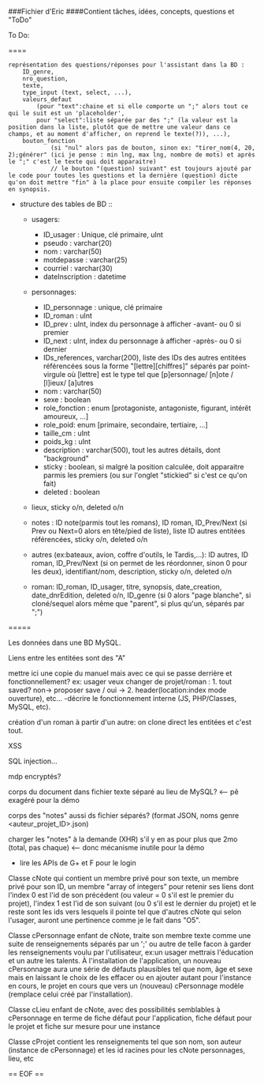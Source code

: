 ###Fichier d'Eric
####Contient tâches, idées, concepts, questions et "ToDo"

To Do:

====

	représentation des questions/réponses pour l'assistant dans la BD :
		ID_genre,
		nro_question,
		texte,
		type_input (text, select, ...),
		valeurs_defaut
			(pour "text":chaine et si elle comporte un ";" alors tout ce qui le suit est un 'placeholder',
			pour "select":liste séparée par des ";" (la valeur est la position dans la liste, plutôt que de mettre une valeur dans ce champs, et au moment d'afficher, on reprend le texte(?)), ...),
		bouton_fonction
				(si "nul" alors pas de bouton, sinon ex: "tirer_nom(4, 20, 2);générer" (ici je pense : min lng, max lng, nombre de mots) et après le ";" c'est le texte qui doit apparaitre) 
				// le bouton "(question) suivant" est toujours ajouté par le code pour toutes les questions et la dernière (question) dicte qu'on doit mettre "fin" à la place pour ensuite compiler les réponses en synopsis.

* structure des tables de BD ::
  - usagers:
    * ID_usager : Unique, clé primaire, uInt
	* pseudo : varchar(20)
	* nom : varchar(50)
	* motdepasse : varchar(25)
    * courriel : varchar(30)
	* dateInscription : datetime
	
  - personnages:
    * ID_personnage : unique, clé primaire
	* ID_roman : uInt
	* ID_prev : uInt, index du personnage à afficher -avant- ou 0 si premier
	* ID_next : uInt, index du personnage à afficher -après- ou 0 si dernier
	* IDs_references, varchar(200), liste des IDs des autres entitées référencées sous la forme "[lettre][chiffres]" séparés par point-virgule où [lettre] est le type tel que [p]ersonnage/ [n]ote / [l]ieux/ [a]utres
	* nom : varchar(50)
	* sexe : boolean
	* role_fonction : enum [protagoniste, antagoniste, figurant, intérêt amoureux, ...]
	* role_poid: enum [primaire, secondaire, tertiaire, ...]
	* taille_cm : uInt
	* poids_kg : uInt
	* description : varchar(500), tout les autres détails, dont "background"
	* sticky : boolean, si malgré la position calculée, doit apparaitre parmis les premiers (ou sur l'onglet "stickied" si c'est ce qu'on fait)
	* deleted : boolean
	
  - lieux, sticky o/n, deleted o/n
  - notes : ID note(parmis tout les romans), ID roman, ID_Prev/Next (si Prev ou Next=0 alors en tête/pied de liste), liste ID autres entitées référencées, sticky o/n, deleted o/n
  - autres (ex:bateaux, avion, coffre d'outils, le Tardis,...): ID autres, ID roman, ID_Prev/Next (si on permet de les réordonner, sinon 0 pour les deux), identifiant/nom, description, sticky o/n, deleted o/n
  - roman: ID_roman, ID_usager, titre, synopsis, date_creation, date_dnrEdition, deleted o/n, ID_genre (si 0 alors "page blanche", si cloné/sequel alors même que "parent", si plus qu'un, séparés par ";")

 =====
  
Les données dans une BD MySQL. 

Liens entre les entitées sont des "A"

mettre ici une copie du manuel mais avec ce qui se passe derrière et fonctionnellement? ex: usager veux changer de projet/roman : 1. tout saved? non-> proposer save / oui -> 2. header(location:index mode ouverture), etc... -décrire le fonctionnement interne (JS, PHP/Classes, MySQL, etc).

création d'un roman à partir d'un autre:  on clone direct les entitées et c'est tout.

XSS

SQL injection...

mdp encryptés?

corps du document dans fichier texte séparé au lieu de MySQL? <-- pê exagéré pour la démo

corps des "notes" aussi ds fichier séparés? (format JSON, noms genre <auteur_projet_ID>.json)

charger les "notes" à la demande (XHR) s'il y en as pour plus que 2mo (total, pas chaque) <-- donc mécanisme inutile pour la démo

* lire les APIs de G+ et F pour le login

Classe cNote qui contient un membre privé pour son texte, un membre privé pour son ID, un membre "array of integers" pour retenir ses liens dont l'index 0 est l'id de son précédent (ou valeur = 0 s'il est le premier du projet), l'index 1 est l'id de son suivant (ou 0 s'il est le dernier du projet) et le reste sont les ids vers lesquels il pointe tel que d'autres cNote qui selon l'usager, auront une pertinence comme je le fait dans "O5".

Classe cPersonnage enfant de cNote, traite son membre texte comme une suite de renseignements séparés par un ';' ou autre de telle facon à garder les renseignements voulu par l'utilisateur, ex:un usager mettrais l'éducation et un autre les talents. À l'installation de l'application, un nouveau cPersonnage aura une série de défauts plausibles tel que nom, âge et sexe mais en laissant le choix de les effacer ou en ajouter autant pour l'instance en cours, le projet en cours que vers un (nouveau) cPersonnage modèle (remplace celui créé par l'installation).

Classe cLieu enfant de cNote, avec des possibilités semblables à cPersonnage en terme de fiche défaut pour l'application, fiche défaut pour le projet et fiche sur mesure pour une instance

Classe cProjet contient les renseignements tel que son nom, son auteur (instance de cPersonnage) et les id racines pour les cNote personnages, lieu, etc

== EOF ==
